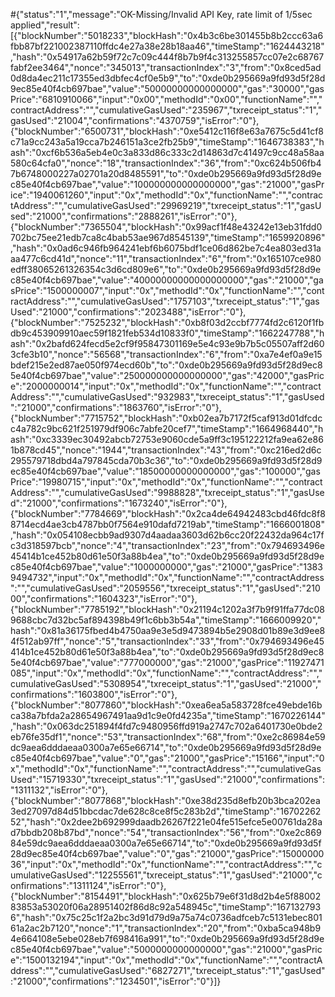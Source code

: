 #{"status":"1","message":"OK-Missing/Invalid API Key, rate limit of 1/5sec applied","result":[{"blockNumber":"5018233","blockHash":"0x4b3c6be301455b8b2ccc63a6fbb87bf221002387110ffdc4e27a38e28b18aa46","timeStamp":"1624443218","hash":"0x54917a62b59f72c7c09c444f8b7b9f4c313255857cc07e2c68767fabf2ee3464","nonce":"345013","transactionIndex":"3","from":"0x8ced5ad0d8da4ec211c17355ed3dbfec4cf0e5b9","to":"0xde0b295669a9fd93d5f28d9ec85e40f4cb697bae","value":"50000000000000000","gas":"30000","gasPrice":"6810910066","input":"0x00","methodId":"0x00","functionName":"","contractAddress":"","cumulativeGasUsed":"235967","txreceipt_status":"1","gasUsed":"21004","confirmations":"4370759","isError":"0"},{"blockNumber":"6500731","blockHash":"0xe5412c116f8e63a7675c5d41cf8c71a9cc243a5a19cca7b246151a3ce2fb25b9","timeStamp":"1646738383","hash":"0xcf6b536a5eb4e0c3a833d86c333c2d14863d7c41497c9cc48a58aa580c64cfa0","nonce":"18","transactionIndex":"36","from":"0xc624b506fb47b6748000227a02701a20d8485591","to":"0xde0b295669a9fd93d5f28d9ec85e40f4cb697bae","value":"100000000000000000","gas":"21000","gasPrice":"1940061260","input":"0x","methodId":"0x","functionName":"","contractAddress":"","cumulativeGasUsed":"29969219","txreceipt_status":"1","gasUsed":"21000","confirmations":"2888261","isError":"0"},{"blockNumber":"7365504","blockHash":"0x99acf1f48e43242e13eb31fdd0702bc75ee21edb7ca8c4bab53ae967d8545139","timeStamp":"1659920896","hash":"0x0ad6c946fb964241ebf6b6075bdf1ce06d862be7c4ea803ed31aaa477c6cd41d","nonce":"11","transactionIndex":"6","from":"0x165107ce980edff38065261326354c3d6cd809e6","to":"0xde0b295669a9fd93d5f28d9ec85e40f4cb697bae","value":"40000000000000000000","gas":"21000","gasPrice":"1500000007","input":"0x","methodId":"0x","functionName":"","contractAddress":"","cumulativeGasUsed":"1757103","txreceipt_status":"1","gasUsed":"21000","confirmations":"2023488","isError":"0"},{"blockNumber":"7525232","blockHash":"0xb8f03d2ccbf7774fd2c6120f1fbdb9c453909910aec59f1821feb534d10833f0","timeStamp":"1662247788","hash":"0x2bafd624fecd5e2cf9f95847301169e5e4c93e9b7b5c05507aff2d603cfe3b10","nonce":"56568","transactionIndex":"6","from":"0xa7e4ef0a9e15bdef215e2ed87ae050f974ecd60b","to":"0xde0b295669a9fd93d5f28d9ec85e40f4cb697bae","value":"250000000000000000","gas":"42000","gasPrice":"2000000014","input":"0x","methodId":"0x","functionName":"","contractAddress":"","cumulativeGasUsed":"932983","txreceipt_status":"1","gasUsed":"21000","confirmations":"1863760","isError":"0"},{"blockNumber":"7715752","blockHash":"0xb02ea7b7172f5caf913d01dfcdcc4a782c9bc621f251979df906c7abfe20cef7","timeStamp":"1664968440","hash":"0xc3339ec30492abcb72753e9060cde5a9ff3c195122212fa9ea62e861b878cd45","nonce":"1944","transactionIndex":"43","from":"0xc216ed2d6c295579718dbd4a797845cda70b3c36","to":"0xde0b295669a9fd93d5f28d9ec85e40f4cb697bae","value":"18500000000000000","gas":"100000","gasPrice":"19980715","input":"0x","methodId":"0x","functionName":"","contractAddress":"","cumulativeGasUsed":"9988828","txreceipt_status":"1","gasUsed":"21000","confirmations":"1673240","isError":"0"},{"blockNumber":"7784669","blockHash":"0x2ca4de64942483cbd46fdc8f88714ecd4ae3cb4787bb0f7564e910dafd7219ab","timeStamp":"1666001808","hash":"0x054108ecbb9ad9307d4aadaa3603d62b6cc20f22432da964c17fc3d318597bcb","nonce":"4","transactionIndex":"23","from":"0x794693496e45414b1ce452b80d61e50f3a88b4ea","to":"0xde0b295669a9fd93d5f28d9ec85e40f4cb697bae","value":"1000000000","gas":"21000","gasPrice":"13839494732","input":"0x","methodId":"0x","functionName":"","contractAddress":"","cumulativeGasUsed":"2059556","txreceipt_status":"1","gasUsed":"21000","confirmations":"1604323","isError":"0"},{"blockNumber":"7785192","blockHash":"0x21194c1202a3f7b9f91ffa77dc089688cbc7d32bc5af894398b49f1c6bb3b54a","timeStamp":"1666009920","hash":"0x81a36175fbed4b4750aa9e3e5d9473894b5e2908d01b89e3d9ee84f512ab97ff","nonce":"5","transactionIndex":"33","from":"0x794693496e45414b1ce452b80d61e50f3a88b4ea","to":"0xde0b295669a9fd93d5f28d9ec85e40f4cb697bae","value":"777000000","gas":"21000","gasPrice":"11927471085","input":"0x","methodId":"0x","functionName":"","contractAddress":"","cumulativeGasUsed":"5308954","txreceipt_status":"1","gasUsed":"21000","confirmations":"1603800","isError":"0"},{"blockNumber":"8077860","blockHash":"0xea6ea5a583728fce49ebde16bca38a7bfda2a28654967491aa9d1c9e0fd4235a","timeStamp":"1670226144","hash":"0x063dc251894f4fd7c9480956ffd919a2747c702a6401730e0bde2eb76fe35df1","nonce":"53","transactionIndex":"68","from":"0xe2c86984e59dc9aea6dddaeaa0300a7e65e66714","to":"0xde0b295669a9fd93d5f28d9ec85e40f4cb697bae","value":"0","gas":"21000","gasPrice":"15166","input":"0x","methodId":"0x","functionName":"","contractAddress":"","cumulativeGasUsed":"15719330","txreceipt_status":"1","gasUsed":"21000","confirmations":"1311132","isError":"0"},{"blockNumber":"8077868","blockHash":"0xe38d235d8efb20b3bca202ea3ed27097d84d51bbcdac7de628c8ce8f5c283b2d","timeStamp":"1670226252","hash":"0x2dee2b692999daadb26267f221e04fe515efce5e00761da28ad7bbdb208b87bd","nonce":"54","transactionIndex":"56","from":"0xe2c86984e59dc9aea6dddaeaa0300a7e65e66714","to":"0xde0b295669a9fd93d5f28d9ec85e40f4cb697bae","value":"0","gas":"21000","gasPrice":"1500000036","input":"0x","methodId":"0x","functionName":"","contractAddress":"","cumulativeGasUsed":"12255561","txreceipt_status":"1","gasUsed":"21000","confirmations":"1311124","isError":"0"},{"blockNumber":"8154491","blockHash":"0x625b79e6f31d8d2b4e5f8800283853a53020f06a28951402f86d8c92a548945c","timeStamp":"1671327936","hash":"0x75c25c1f2a2bc3d91d79d9a75a74c0736adfceb7c5131ebec80161a2ac2b7120","nonce":"1","transactionIndex":"20","from":"0xba5ca948b94e664108e5ebe028eb7f698416a991","to":"0xde0b295669a9fd93d5f28d9ec85e40f4cb697bae","value":"5000000000000000","gas":"21000","gasPrice":"1500132194","input":"0x","methodId":"0x","functionName":"","contractAddress":"","cumulativeGasUsed":"6827271","txreceipt_status":"1","gasUsed":"21000","confirmations":"1234501","isError":"0"}]}
